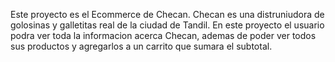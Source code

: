 

Este proyecto es el Ecommerce de Checan. Checan es una distruniudora de golosinas y galletitas real de la ciudad de Tandil.
En este proyecto el usuario podra ver toda la informacion acerca Checan, ademas de poder ver todos sus productos y agregarlos a un carrito que sumara el subtotal.
